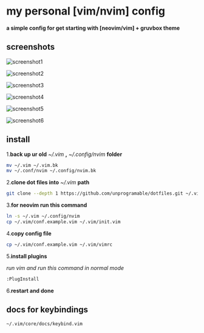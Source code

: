 # my personal [vim/nvim] config

**a simple config for get starting with [neovim/vim] + gruvbox theme**

## screenshots
![screenshot1](https://raw.githubusercontent.com/unprogramable/dotfiles/master/screenshots/v1/01.png)

![screenshot2](https://raw.githubusercontent.com/unprogramable/dotfiles/master/screenshots/v1/02.png)

![screenshot3](https://raw.githubusercontent.com/unprogramable/dotfiles/master/screenshots/v1/03.png)

![screenshot4](https://raw.githubusercontent.com/unprogramable/dotfiles/master/screenshots/v1/04.png)

![screenshot5](https://raw.githubusercontent.com/unprogramable/dotfiles/master/screenshots/v1/05.png)

![screenshot6](https://raw.githubusercontent.com/unprogramable/dotfiles/master/screenshots/v1/06.png)

## install
1.**back up ur old** *~/.vim* **,** *~/.config/nvim* **folder**
```bash
mv ~/.vim ~/.vim.bk
mv ~/.conf/nvim ~/.config/nvim.bk
```

2.**clone dot files into** *~/.vim* **path**
```bash
git clone --depth 1 https://github.com/unprogramable/dotfiles.git ~/.vim
```

3.**for neovim run this command**
```bash
ln -s ~/.vim ~/.config/nvim
cp ~/.vim/conf.example.vim ~/.vim/init.vim
```

4.**copy config file**
```bash
cp ~/.vim/conf.example.vim ~/.vim/vimrc
```

5.**install plugins**

*run vim and run this command in normal mode*
```bash
:PlugInstall
```

6.**restart and done**


## docs for keybindings
```bash
~/.vim/core/docs/keybind.vim
```
